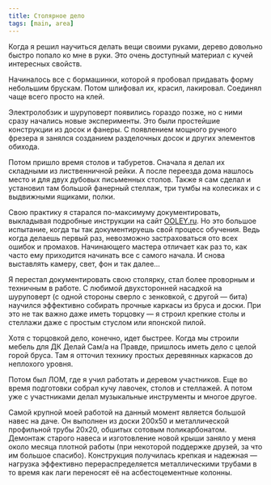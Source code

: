 ```yaml
---
title: Столярное дело
tags: [main, area]
---
```


Когда я решил научиться делать вещи своими руками, дерево довольно быстро попало ко мне в руки. Это очень доступный материал с кучей интересных свойств.

Начиналось все с бормашинки, которой я пробовал придавать форму небольшим брускам. Потом шлифовал их, красил, лакировал. Соединял чаще всего просто на клей.

Электролобзик и шуруповерт появились гораздо позже, но с ними сразу начались новые эксперименты. Это были простейшие конструкции из досок и фанеры. С появлением мощного ручного фрезера я занялся созданием разделочных досок и других элементов обихода. 

Потом пришло время столов и табуретов. Сначала я делал их складными из лиственничной рейки. А после переезда дома нашлось место и для двух дубовых письменных столов. Также я сам сделал и установил там большой фанерный стеллаж, три тумбы на колесиках и с выдвижными ящиками, полки.

Свою практику я старался по-максимуму документировать, выкладывая подробные инструкции на сайт [OOLEY.ru](https://www.ooley.ru). Но это большое испытание, когда ты так документируешь свой процесс обучения. Ведь когда делаешь первый раз, невозможно застраховаться ото всех ошибок и промахов. Начинающего мастера отличает как раз то, как часто ему приходится начинать все с самого начала. И снова выставлять камеру, свет, фон и так далее...

Я перестал документировать свою столярку, стал более проворным и техничным в работе. С любимой двухсторонней насадкой на шуруповерт (с одной стороны сверло с зенковкой, с другой — бита) научился эффективно собирать прочные каркасы из бруса и доски. При это не так важно даже иметь торцовку — я строил крепкие столы и стеллажи даже с простым стуслом или японской пилой.

Хотя с торцовкой дело, конечно, идет быстрее. Когда мы строили мебель для ДК Делай Сам/а на Правде, пришлось иметь дело с целой горой бруса. Там я отточил технику простых деревянных каркасов до неплохого уровня.

Потом был ЛОМ, где я учил работать и деревом участников. Еще во время подготовки собрал кучу лавочек, столов и стеллажей. А потом уже с участниками делал музыкальные инструменты и многое другое.

Самой крупной моей работой на данный момент является большой навес на даче. Он выполнен из доски 200х50 и металлической профильной трубы 20х20, обшитых сотовым поликарбонатом. Демонтаж старого навеса и изготовление новой крыши заняло у меня около месяца плотной работы (при некоторой поддержке друзей, за что им большое спасибо). Конструкция получилась крепкая и надежная — нагрузка эффективно перераспределяется металлическими трубами в то время как лаги переносят её на асбестоцементные колонны.